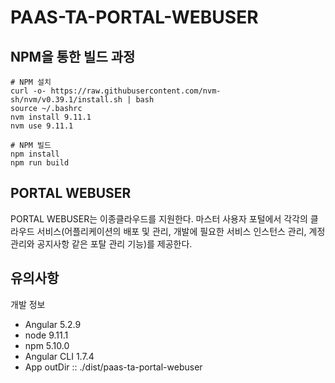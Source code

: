 # PAAS-TA-PORTAL-WEBUSER
 
## NPM을 통한 빌드 과정
```
# NPM 설치
curl -o- https://raw.githubusercontent.com/nvm-sh/nvm/v0.39.1/install.sh | bash
source ~/.bashrc
nvm install 9.11.1
nvm use 9.11.1

# NPM 빌드
npm install
npm run build
```


## PORTAL WEBUSER
PORTAL WEBUSER는 이종클라우드를 지원한다. 마스터 사용자 포털에서 각각의 클라우드 서비스(어플리케이션의 배포 및 관리, 개발에 필요한 서비스 인스턴스 관리, 계정관리와 공지사항 같은 포탈 관리 기능)를 제공한다.


## 유의사항
개발 정보
- Angular 5.2.9
- node 9.11.1
- npm 5.10.0
- Angular CLI 1.7.4
- App outDir :: ./dist/paas-ta-portal-webuser 

